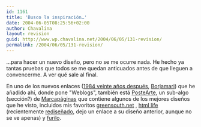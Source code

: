 ```yaml
---
id: 1161
title: 'Busco la inspiración…'
date: 2004-06-05T08:25:56+02:00
author: Chavalina
layout: revision
guid: http://www.wp.chavalina.net/2004/06/05/131-revision/
permalink: /2004/06/05/131-revision/
---
```

…para hacer un nuevo diseño, pero no se me ocurre nada. He hecho ya tantas pruebas que todos se me quedan anticuados antes de que lleguen a convencerme. A ver qué sale al final. 

En uno de los nuevos enlaces (<a href="http://1984-2004.blogspot.com/" target="_blank">1984 veinte años después</a>, <a href="http://www.borjamari.net/" target="_blank">Borjamari</a>) que he añadido ahí, donde pone "Weblogs", también está <a href="http://www.marcapaginas.net/postearte/" target="_blank">PosteArte</a>, un sub-algo (sección?) de <a href="http://www.marcapaginas.net/blog/" target="_blank">Marcapáginas</a> que contiene algunos de los mejores diseños que he visto, incluidos mis favoritos <a href="http://www.greensouth.net/blog/" target="_blank">greensouth.net</a> , <a href="http://marcapaginas.net/postearte/galeria/htmlife.jpg" target="_blank">html life</a> (recientemente <a href="http://www.htmllife.com" target="_blank">rediseñado</a>, dejo un enlace a su diseño anterior, aunque no se ve apenas) y <a href="http://furilo.com/" target="_blank">furilo</a>.
